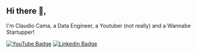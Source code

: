 ## Hi there 👋,
I'm Claudio Cama, a Data Engineer, a Youtuber (not really) and a Wannabe Startupper!


[![YouTube Badge](https://img.shields.io/badge/-YouTube-FF0000?logo=youtube&logoColor=white&style=plastic)](https://www.youtube.com/channel/@claudio_cama)
[![Linkedin Badge](https://img.shields.io/badge/-Linkedin-0077B5?logo=linkedin&logoColor=white&style=plastic)](https://www.linkedin.com/in/claudio-cama/)
